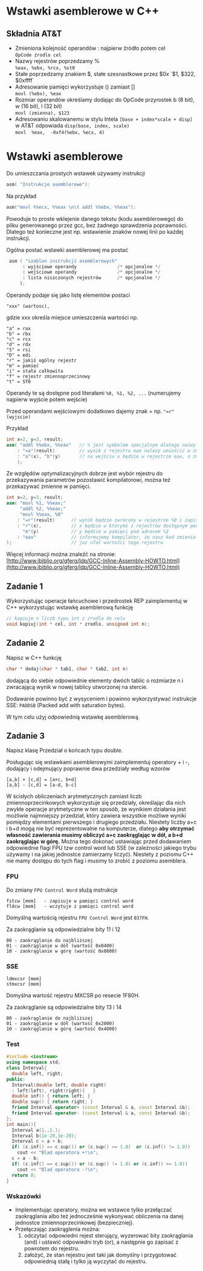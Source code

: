 
# Wstawki asemblerowe w C++

## Składnia AT&T

*  Zmieniona kolejność operandów : najpierw źródło potem cel    
   ```OpCode źrodlo cel```
*  Nazwy rejestrów poprzedzamy %                             
   `%eax, %ebx, %rcx, %st0 `   
*  Stałe poprzedzamy znakiem $, stałe szesnastkowe przez $0x    
   `$1, $322, $0xffff` 
*  Adresowanie pamięci wykorzystuje () zamiast []            
   `movl (%ebx), %eax`
*  Rozmiar operandów określamy dodając do OpCode przyrostek b (8 bit), w (16 bit), l (32 bit)     
   `movl (zmienna), $123`  
*  Adresowaniu skalowanemu w stylu Intela `[base + index*scale + disp]` w AT&T odpowiada `disp(base, index, scale)`   
   `movl  %eax,  -0xf4(%ebx, %ecx, 4)`


# Wstawki asemblerowe 

Do umieszczania prostych wstawek używamy instrukcji 
```nasm
asm( "Instrukcje asemblerowe");
```
Na przykład
```nasm
asm("movl %%ecx, %%eax \n\t addl %%ebx, %%eax");
```
Powoduje to proste  wklejenie danego tekstu (kodu asemblerowego) do pliku generowanego przez gcc,
bez żadnego sprawdzenia poprawności.  Dlatego też konieczne jest np. wstawienie znaków nowej linii po każdej instrukcji. 

Ogólna postać wstawki asemblerowej ma postać
```nasm
 asm ( "szablon instrukcji asemblerowych" 
      : wyjściowe operandy               /* opcjonalne */
      : wejściowe operandy               /* opcjonalne */
      : lista niszczonych rejestrów      /* opcjonalne */
     );
```     

Operandy podaje się jako listę elementów postaci  
```
"xxx" (wartosc), 
```
gdzie xxx określa miejsce umieszczenia wartości np. 
```
"a" = rax 
"b" = rbx
"c" = rcx
"d" = rdx
"S" = rsi 
"D" = edi  
"r" = jakiś ogólny rejestr 
"m" = pamięć 
"i" = stała całkowita 
"f" = rejestr zmiennoprzecinowy 
"t" = ST0
```

Operandy te są dostępne pod literałami `%0, %1, %2, ...` (numerujemy najpierw wyjście potem wejście) 

Przed operandami wejściowymi dodatkowo dajemy znak = np. `"=r" (wyjscie)`

Przykład
```cpp
int x=2, y=3, result;
asm( "addl %%ebx, %%eax"   // % jest symbolem specjalnym dlatego nazwy rejestrów to np. %%eax
    : "=a"(result)         // wynik z rejestru eax nalezy umieścić w zmiennej result
    : "a"(x), "b"(y)       // na wejściu x będzie w rejestrze eax, a zmienna y w ebx 
    );
```
Ze względów optymalizacyjnych dobrze jest wybór rejestru do przekazywania parametrów pozostawić kompilatorowi,
można też przekazywać zmienne w pamięci.
```cpp
int x=2, y=3, result;
asm( "movl %1, %%eax;"  
     "addl %2, %%eax;"
     "movl %%eax, %0"
    : "=r"(result)      // wynik będzie zwrócony w rejestrze %0 i zapisany do zmiennej result 
    : "r"(x),           // x będzie w którymś z rejestrów dostępnym pod nazwą %1,
      "m"(y)            // y będzie w pamięci pod adresem %2
    : "eax"             // informujemy kompilator, że nasz kod zmienia eax i kompilator nie może 
);                      // juz ufać wartości tego rejestru
```
Więcej informacji można znaleźć na stronie: [http://www.ibiblio.org/gferg/ldp/GCC-Inline-Assembly-HOWTO.html](http://www.ibiblio.org/gferg/ldp/GCC-Inline-Assembly-HOWTO.html)

## Zadanie 1

Wykorzystując operacje łańcuchowe i  przedrostek REP zaimplementuj w C++ wykorzystując wstawkę asemblerową funkcję 
```cpp
// kopiuje n liczb typu int z zrodla do celu 
void kopiuj(int * cel, int * zrodlo, unsigned int n);
```

## Zadanie 2
 
Napisz w C++ funkcję 
```cpp
char * dodaj(char * tab1, char * tab2, int n)
```
dodającą do siebie odpowiednie elementy dwóch tablic o rozmiarze n i zwracającą wynik w nowej tablicy utworzonej na stercie.

Dodawanie powinno być z wysyceniem i powinno wykorzystywać instrukcje SSE:  `PADDSB` (Packed add with saturation bytes). 

W tym celu użyj odpowiednią wstawkę asemblerową.

## Zadanie 3

Napisz klasę Przedział o końcach typu double.

Posługując się wstawkami asemblerowymi zaimplementuj operatory + i -, dodający i odejmujący poprawnie dwa przedziały według wzorów
```
[a,b] + [c,d] = [a+c, b+d]
[a,b] - [c,d] = [a-d, b-c]
```
W ścisłych obliczeniach arytmetycznych zamiast liczb zmiennoprzecinkowych wykorzystuje się przedziały, określając dla nich zwykłe operacje arytmetyczne w ten sposób, że wynikiem działania jest możliwie najmniejszy przedział, 
który zawiera wszystkie możliwe wyniki pomiędzy elementami pierwszego i drugiego przedziału.
Niestety liczby a+c i b+d mogą nie być reprezentowalne na komputerze, dlatego **aby otrzymać własność zawierania musimy obliczyć a+c zaokrąglając w dół, a b+d zaokrąglając w górę.** Można tego dokonać ustawiając przed dodawaniem odpowiednie flagi FPU tzw control word lub SSE (w zależności jakiego trybu używamy i na jakiej jednostce zamierzamy liczyć). Niestety z poziomu C++ nie mamy dostępu do tych flag i musimy to zrobić z poziomu asemblera.

### FPU 
Do zmiany `FPU Control Word` służą instrukcje 
```
fstcw [mem]   - zapisuje w pamięci control word
fldcw [mem]   - wczytuje z pamięci control word
```
Domyślną wartością rejestru `FPU Control Word` jest `037FH`.

Za zaokrąglanie są odpowiedzialne bity 11 i 12  
```
00 - zaokrąglanie do najbliższej 
01 - zaokrąglanie w dół (wartość 0x0400)
10 - zaokrąglanie w górę (wartość 0x0800)
```

### SSE
```
ldmxcsr [mem] 
stmxcsr [mem]
```
Domyślna wartość rejestru MXCSR po resecie 1F80H.

Za zaokrąglanie są odpowiedzialne bity 13 i 14  
```
00 - zaokrąglanie do najbliższej 
01 - zaokrąglanie w dół (wartość 0x2000)
10 - zaokrąglanie w górę (wartość 0x4000)
```

### Test

```cpp
#include <iostream> 
using namespace std;  
class Interval{ 	
  double left, right;   
public: 	
  Interval(double left, double right) 
  : left(left), right(right){ 	} 	
  double inf() { return left; } 	
  double sup() { return right; }	   	
  friend Interval operator+ (const Interval & a, const Interval &b); 	
  friend Interval operator- (const Interval & a, const Interval &b); 
};
int main(){ 	
  Interval a(1.,1.); 	
  Interval b(1e-20,1e-20);  	
  Interval c = a + b; 	
  if( (c.inf() == c.sup()) or (c.sup() <= 1.0)  or (c.inf() != 1.0)) 	  
    cout << "Blad operatora +!\n";    
  c = a - b; 	
  if( (c.inf() == c.sup()) or (c.sup() != 1.0) or (c.inf() >= 1.0)) 	  
    cout << "Blad operatora -!\n";  	
  return 0; 
}
```
### Wskazówki
* Implementując operatory, można we wstawce tylko przełączać zaokrąglania albo też jednocześnie wykonywać obliczenia na danej jednostce zmiennoprzecinkowej (bezpieczniej).
* Przełączając zaokrąglenia można:
  1. odczytać odpowiedni rejest sterujący, wyzerować bity zaokrąglania (and) i ustawić odpowiedni tryb (or), a następnie go zapisać z powrotem do rejestru.
  2. założyć, że stan rejestru jest taki jak domyślny i przygotować odpowiednią stałą i tylko ją wyczytać do rejestru. 
   
